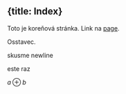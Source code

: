 {title: Index}
---
Toto je koreňová stránka. Link na [page](page).

Osstavec.

skusme newline

este raz

$a\oplus b$